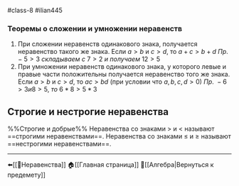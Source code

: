 #class-8 #ilian445 
### Теоремы о сложении и умножении неравенств
1. При сложении неравенств одинакового знака, получается неравенство такого же знака.
	Если $a>b$ и $c>d$, то $a+c>b+d$
	$Пр. - \ 5>3\ складываем\ с\ 7>2\ и\ получаем\ 12>5$
2. При умножении неравенств одинакового знака, у которого левые и правые части положительны получается неравенство того же знака.
	Если $a>b$ и $c>d$, то $ac>bd$ (при условии что $a,b,c,d>0$)
	$Пр.\ - 6>3 и 8>5,\ то\ 6*8>5*3$
## Строгие и нестрогие неравенства
%%Строгие и добрые%%
Неравенства со знаками > и < называют ==строгими неравенствами==.
Неравенства со знаками ≤ и ≥ называют ==нестрогими неравенствами==.

---
⬅️[[📒Неравенства]]
🏠[[Главная страница]]
🔢[[Алгебра|Вернуться к предемету]]